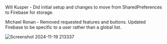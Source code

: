 Will Kusper - Did initial setup and changes to move from SharedPreferences to Firebase for storage.

Michael Ronan - Removed requested features and buttons. Updated Firebase to be specific to a user rather than a global list.

![Screenshot 2024-11-19 213337](https://github.iu.edu/wkusper/To-Do-List-Pro/assets/19897/090abce4-4398-4754-9bf8-0a3c6bb3854d)
